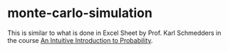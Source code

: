 # monte-carlo-simulation

This is similar to what is done in Excel Sheet by Prof. Karl Schmedders in the course [An Intuitive Introduction to Probability](https://www.coursera.org/learn/introductiontoprobability/lecture/eWFJZ/the-monty-hall-problem).
  
